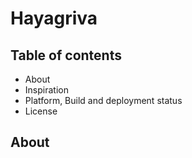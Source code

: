 # Hayagriva

## Table of contents

- About
- Inspiration
- Platform, Build and deployment status
- License

## About

